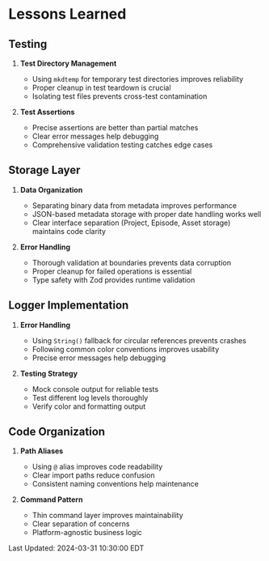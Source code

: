 # Lessons Learned

## Testing
1. **Test Directory Management**
   - Using `mkdtemp` for temporary test directories improves reliability
   - Proper cleanup in test teardown is crucial
   - Isolating test files prevents cross-test contamination

2. **Test Assertions**
   - Precise assertions are better than partial matches
   - Clear error messages help debugging
   - Comprehensive validation testing catches edge cases

## Storage Layer
1. **Data Organization**
   - Separating binary data from metadata improves performance
   - JSON-based metadata storage with proper date handling works well
   - Clear interface separation (Project, Episode, Asset storage) maintains code clarity

2. **Error Handling**
   - Thorough validation at boundaries prevents data corruption
   - Proper cleanup for failed operations is essential
   - Type safety with Zod provides runtime validation

## Logger Implementation
1. **Error Handling**
   - Using `String()` fallback for circular references prevents crashes
   - Following common color conventions improves usability
   - Precise error messages help debugging

2. **Testing Strategy**
   - Mock console output for reliable tests
   - Test different log levels thoroughly
   - Verify color and formatting output

## Code Organization
1. **Path Aliases**
   - Using `@` alias improves code readability
   - Clear import paths reduce confusion
   - Consistent naming conventions help maintenance

2. **Command Pattern**
   - Thin command layer improves maintainability
   - Clear separation of concerns
   - Platform-agnostic business logic

Last Updated: 2024-03-31 10:30:00 EDT 
